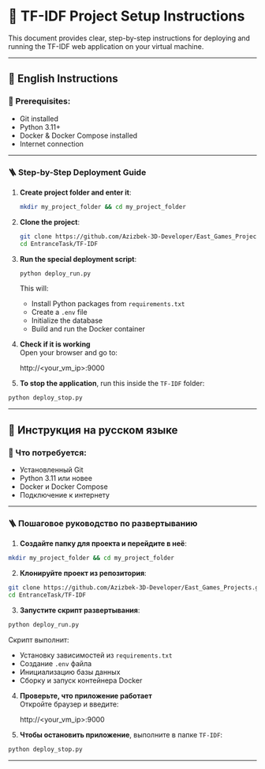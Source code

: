 # 🚀 TF-IDF Project Setup Instructions

This document provides clear, step-by-step instructions for deploying and running the TF-IDF web application on your virtual machine.

---

## 📘 English Instructions

### 🔧 Prerequisites:
- Git installed  
- Python 3.11+  
- Docker & Docker Compose installed  
- Internet connection  

---

### 🪜 Step-by-Step Deployment Guide

1. **Create project folder and enter it**:
    ```bash
    mkdir my_project_folder && cd my_project_folder
    ```

2. **Clone the project**:
    ```bash
    git clone https://github.com/Azizbek-3D-Developer/East_Games_Projects.git
    cd EntranceTask/TF-IDF
    ```

3. **Run the special deployment script**:
    ```bash
    python deploy_run.py
    ```

    This will:
    - Install Python packages from `requirements.txt`
    - Create a `.env` file
    - Initialize the database
    - Build and run the Docker container

4. **Check if it is working**  
   Open your browser and go to:

    http://<your_vm_ip>:9000
    

5. **To stop the application**, run this inside the `TF-IDF` folder:
 ```bash
 python deploy_stop.py
 ```

---

## 📗 Инструкция на русском языке

### 🔧 Что потребуется:
- Установленный Git  
- Python 3.11 или новее  
- Docker и Docker Compose  
- Подключение к интернету  

---

### 🪜 Пошаговое руководство по развертыванию

1. **Создайте папку для проекта и перейдите в неё**:
 ```bash
 mkdir my_project_folder && cd my_project_folder
 ```

2. **Клонируйте проект из репозитория**:
 ```bash
 git clone https://github.com/Azizbek-3D-Developer/East_Games_Projects.git
 cd EntranceTask/TF-IDF
 ```

3. **Запустите скрипт развертывания**:
 ```bash
 python deploy_run.py
 ```

 Скрипт выполнит:
 - Установку зависимостей из `requirements.txt`
 - Создание `.env` файла
 - Инициализацию базы данных
 - Сборку и запуск контейнера Docker

4. **Проверьте, что приложение работает**  
Откройте браузер и введите:

    http://<your_vm_ip>:9000

5. **Чтобы остановить приложение**, выполните в папке `TF-IDF`:
 ```bash
 python deploy_stop.py
 ```

---
